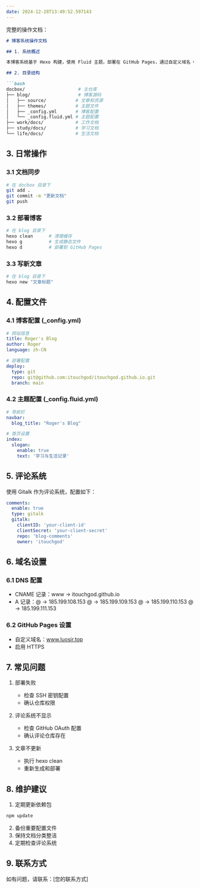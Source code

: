 ```yaml
---
date: 2024-12-28T13:49:52.597143
---
```


完整的操作文档：

```markdown:blog/README.md
# 博客系统操作文档

## 1. 系统概述

本博客系统基于 Hexo 构建，使用 Fluid 主题，部署在 GitHub Pages，通过自定义域名 www.luosir.top 访问。

## 2. 目录结构

```bash
docbox/                    # 主仓库
├── blog/                  # 博客源码
│   ├── source/           # 文章和资源
│   ├── themes/           # 主题文件
│   ├── _config.yml       # 博客配置
│   └── _config.fluid.yml # 主题配置
├── work/docs/            # 工作文档
├── study/docs/           # 学习文档
└── life/docs/            # 生活文档
```

## 3. 日常操作

### 3.1 文档同步
```bash
# 在 docbox 目录下
git add .
git commit -m "更新文档"
git push
```

### 3.2 部署博客
```bash
# 在 blog 目录下
hexo clean      # 清理缓存
hexo g          # 生成静态文件
hexo d          # 部署到 GitHub Pages
```

### 3.3 写新文章
```bash
# 在 blog 目录下
hexo new "文章标题"
```

## 4. 配置文件

### 4.1 博客配置 (_config.yml)
```yaml
# 网站信息
title: Roger's Blog
author: Roger
language: zh-CN

# 部署配置
deploy:
  type: git
  repo: git@github.com:itouchgod/itouchgod.github.io.git
  branch: main
```

### 4.2 主题配置 (_config.fluid.yml)
```yaml
# 导航栏
navbar:
  blog_title: "Roger's Blog"

# 首页设置
index:
  slogan:
    enable: true
    text: '学习与生活记录'
```

## 5. 评论系统

使用 Gitalk 作为评论系统，配置如下：
```yaml
comments:
  enable: true
  type: gitalk
  gitalk:
    clientID: 'your-client-id'
    clientSecret: 'your-client-secret'
    repo: 'blog-comments'
    owner: 'itouchgod'
```

## 6. 域名设置

### 6.1 DNS 配置
- CNAME 记录：www -> itouchgod.github.io
- A 记录：@ -> 185.199.108.153
         @ -> 185.199.109.153
         @ -> 185.199.110.153
         @ -> 185.199.111.153

### 6.2 GitHub Pages 设置
- 自定义域名：www.luosir.top
- 启用 HTTPS

## 7. 常见问题

1. 部署失败
   - 检查 SSH 密钥配置
   - 确认仓库权限

2. 评论系统不显示
   - 检查 GitHub OAuth 配置
   - 确认评论仓库存在

3. 文章不更新
   - 执行 hexo clean
   - 重新生成和部署

## 8. 维护建议

1. 定期更新依赖包
```bash
npm update
```

2. 备份重要配置文件
3. 保持文档分类整洁
4. 定期检查评论系统

## 9. 联系方式

如有问题，请联系：[您的联系方式]
```
